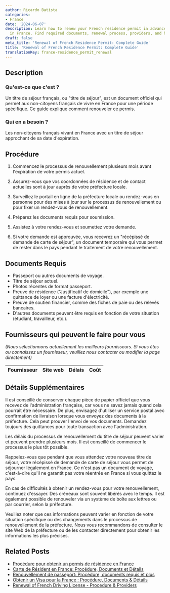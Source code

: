 ```yaml
---
author: Ricardo Batista
categories:
- France
date: '2024-06-07'
description: Learn how to renew your French residence permit in advance to stay legally
  in France. Find required documents, renewal process, providers, and helpful tips.
draft: false
meta_title: 'Renewal of French Residence Permit: Complete Guide'
title: 'Renewal of French Residence Permit: Complete Guide'
translationKey: france-residence_permit_renewal
---
```


## Description

### Qu'est-ce que c'est ?
Un titre de séjour français, ou "titre de séjour", est un document officiel qui permet aux non-citoyens français de vivre en France pour une période spécifique. Ce guide explique comment renouveler ce permis.

### Qui en a besoin ?
Les non-citoyens français vivant en France avec un titre de séjour approchant de sa date d'expiration.

## Procédure

1. Commencez le processus de renouvellement plusieurs mois avant l'expiration de votre permis actuel.

2. Assurez-vous que vos coordonnées de résidence et de contact actuelles sont à jour auprès de votre préfecture locale.

3. Surveillez le portail en ligne de la préfecture locale ou rendez-vous en personne pour des mises à jour sur le processus de renouvellement ou pour fixer un rendez-vous de renouvellement.

4. Préparez les documents requis pour soumission.

5. Assistez à votre rendez-vous et soumettez votre demande.

6. Si votre demande est approuvée, vous recevrez un "récépissé de demande de carte de séjour", un document temporaire qui vous permet de rester dans le pays pendant le traitement de votre renouvellement.

## Documents Requis

- Passeport ou autres documents de voyage.
- Titre de séjour actuel.
- Photos récentes de format passeport.
- Preuve de résidence ("Justificatif de domicile"), par exemple une quittance de loyer ou une facture d'électricité.
- Preuve de soutien financier, comme des fiches de paie ou des relevés bancaires.
- D'autres documents peuvent être requis en fonction de votre situation (étudiant, travailleur, etc.).

## Fournisseurs qui peuvent le faire pour vous

_(Nous sélectionnons actuellement les meilleurs fournisseurs. Si vous êtes ou connaissez un fournisseur, veuillez nous contacter ou modifier la page directement)_

| Fournisseur     |     Site web    |     Délais       |       Coût       |
| :-------------: | :-------------: |  :-------------: | :-------------: |

## Détails Supplémentaires
Il est conseillé de conserver chaque pièce de papier officiel que vous recevez de l'administration française, car vous ne savez jamais quand cela pourrait être nécessaire. De plus, envisagez d'utiliser un service postal avec confirmation de livraison lorsque vous envoyez des documents à la préfecture. Cela peut prouver l'envoi de vos documents. Demandez toujours des quittances pour toute transaction avec l'administration.

Les délais du processus de renouvellement du titre de séjour peuvent varier et peuvent prendre plusieurs mois. Il est conseillé de commencer le processus le plus tôt possible.

Rappelez-vous que pendant que vous attendez votre nouveau titre de séjour, votre récépissé de demande de carte de séjour vous permet de séjourner légalement en France. Ce n'est pas un document de voyage, c'est-à-dire qu'il ne garantit pas votre réentrée en France si vous quittez le pays.

En cas de difficultés à obtenir un rendez-vous pour votre renouvellement, continuez d'essayer. Des créneaux sont souvent libérés avec le temps. Il est également possible de renouveler via un système de boîte aux lettres ou par courrier, selon la préfecture.

Veuillez noter que ces informations peuvent varier en fonction de votre situation spécifique ou des changements dans le processus de renouvellement de la préfecture. Nous vous recommandons de consulter le site Web de la préfecture ou de les contacter directement pour obtenir les informations les plus précises.


## Related Posts

- [Procédure pour obtenir un permis de résidence en France](https://tramitit.com/fr/guides/france/demande_de_carte_de_sejour/)
- [Carte de Résident en France: Procédure, Documents et Détails](https://tramitit.com/fr/guides/france/demande_de_carte_de_resident/)
- [Renouvellement de passeport: Procédure, documents requis et plus](https://tramitit.com/fr/guides/france/renouvellement_de_passeport/)
- [Obtenir un Visa pour la France : Procédure, Documents & Détails](https://tramitit.com/fr/guides/france/demande_de_visa/)
- [Renewal of French Driving License - Procedure & Providers](https://tramitit.com/fr/guides/france/renouvellement_de_permis_de_conduire/)